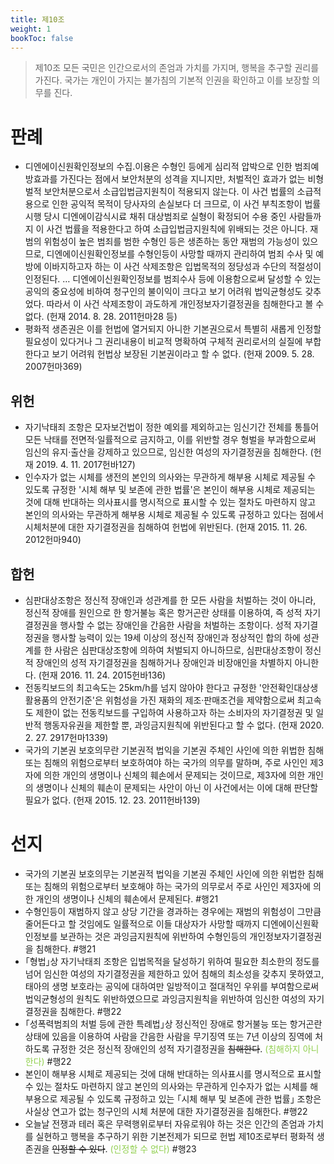 ```yaml
---
title: 제10조
weight: 1
bookToc: false
---
```

> 제10조
> 모든 국민은 인간으로서의 존엄과 가치를 가지며, 행복을 추구할 권리를 가진다. 국가는 개인이 가지는 불가침의 기본적 인권을 확인하고 이를 보장할 의무를 진다.

# 판례
- 디엔에이신원확인정보의 수집․이용은 수형인 등에게 심리적 압박으로 인한 범죄예방효과를 가진다는 점에서 보안처분의 성격을 지니지만, 처벌적인 효과가 없는 비형벌적 보안처분으로서 소급입법금지원칙이 적용되지 않는다. 이 사건 법률의 소급적용으로 인한 공익적 목적이 당사자의 손실보다 더 크므로, 이 사건 부칙조항이 법률 시행 당시 디엔에이감식시료 채취 대상범죄로 실형이 확정되어 수용 중인 사람들까지 이 사건 법률을 적용한다고 하여 소급입법금지원칙에 위배되는 것은 아니다. 
  재범의 위험성이 높은 범죄를 범한 수형인 등은 생존하는 동안 재범의 가능성이 있으므로, 디엔에이신원확인정보를 수형인등이 사망할 때까지 관리하여 범죄 수사 및 예방에 이바지하고자 하는 이 사건 삭제조항은 입법목적의 정당성과 수단의 적절성이 인정된다. … 디엔에이신원확인정보를 범죄수사 등에 이용함으로써 달성할 수 있는 공익의 중요성에 비하여 청구인의 불이익이 크다고 보기 어려워 법익균형성도 갖추었다. 따라서 이 사건 삭제조항이 과도하게 개인정보자기결정권을 침해한다고 볼 수 없다. (헌재 2014. 8. 28. 2011헌마28 등)
- 평화적 생존권은 이를 헌법에 열거되지 아니한 기본권으로서 특별히 새롭게 인정할 필요성이 있다거나 그 권리내용이 비교적 명확하여 구체적 권리로서의 실질에 부합한다고 보기 어려워 헌법상 보장된 기본권이라고 할 수 없다. (헌재 2009. 5. 28. 2007헌마369)
## 위헌
- 자기낙태죄 조항은 모자보건법이 정한 예외를 제외하고는 임신기간 전체를 통틀어 모든 낙태를 전면적·일률적으로 금지하고, 이를 위반할 경우 형벌을 부과함으로써 임신의 유지·출산을 강제하고 있으므로, 임신한 여성의 자기결정권을 침해한다. (헌재 2019. 4. 11. 2017헌바127)
- 인수자가 없는 시체를 생전의 본인의 의사와는 무관하게 해부용 시체로 제공될 수 있도록 규정한 '시체 해부 및 보존에 관한 법률'은 본인이 해부용 시체로 제공되는 것에 대해 반대하는 의사표시를 명시적으로 표시할 수 있는 절차도 마련하지 않고 본인의 의사와는 무관하게 해부용 시체로 제공될 수 있도록 규정하고 있다는 점에서 시체처분에 대한 자기결정권을 침해하여 헌법에 위반된다. (헌재 2015. 11. 26. 2012헌마940)
## 합헌
- 심판대상조항은 정신적 장애인과 성관계를 한 모든 사람을 처벌하는 것이 아니라, 정신적 장애를 원인으로 한 항거불능 혹은 항거곤란 상태를 이용하여, 즉 성적 자기결정권을 행사할 수 없는 장애인을 간음한 사람을 처벌하는 조항이다. 성적 자기결정권을 행사할 능력이 있는 19세 이상의 정신적 장애인과 정상적인 합의 하에 성관계를 한 사람은 심판대상조항에 의하여 처벌되지 아니하므로, 심판대상조항이 정신적 장애인의 성적 자기결정권을 침해하거나 장애인과 비장애인을 차별하지 아니한다. (헌재 2016. 11. 24. 2015헌바136)
- 전동킥보드의 최고속도는 25km/h를 넘지 않아야 한다고 규정한 '안전확인대상생활용품의 안전기준'은 위험성을 가진 재화의 제조·판매조건을 제약함으로써 최고속도 제한이 없는 전동킥보드를 구입하여 사용하고자 하는 소비자의 자기결정권 및 일반적 행동자유권을 제한할 뿐, 과잉금지원칙에 위반된다고 할 수 없다. (헌재 2020. 2. 27. 2917헌마1339)
- 국가의 기본권 보호의무란 기본권적 법익을 기본권 주체인 사인에 의한 위법한 침해 또는 침해의 위험으로부터 보호하여야 하는 국가의 의무를 말하며, 주로 사인인 제3자에 의한 개인의 생명이나 신체의 훼손에서 문제되는 것이므로, 제3자에 의한 개인의 생명이나 신체의 훼손이 문제되는 사안이 아닌 이 사건에서는 이에 대해 판단할 필요가 없다. (헌재 2015. 12. 23. 2011헌바139)
# 선지
- 국가의 기본권 보호의무는 기본권적 법익을 기본권 주체인 사인에 의한 위법한 침해 또는 침해의 위험으로부터 보호해야 하는 국가의 의무로서 주로 사인인 제3자에 의한 개인의 생명이나 신체의 훼손에서 문제된다. #행21
- 수형인등이 재범하지 않고 상당 기간을 경과하는 경우에는 재범의 위험성이 그만큼 줄어든다고 할 것임에도 일률적으로 이들 대상자가 사망할 때까지 디엔에이신원확인정보를 보관하는 것은 과잉금지원칙에 위반하여 수형인등의 개인정보자기결정권을 침해한다. #행21
- ｢형법｣상 자기낙태죄 조항은 입법목적을 달성하기 위하여 필요한 최소한의 정도를 넘어 임신한 여성의 자기결정권을 제한하고 있어 침해의 최소성을 갖추지 못하였고, 태아의 생명 보호라는 공익에 대하여만 일방적이고 절대적인 우위를 부여함으로써 법익균형성의 원칙도 위반하였으므로 과잉금지원칙을 위반하여 임신한 여성의 자기결정권을 침해한다. #행22
- ｢성폭력범죄의 처벌 등에 관한 특례법｣상 정신적인 장애로 항거불능 또는 항거곤란 상태에 있음을 이용하여 사람을 간음한 사람을 무기징역 또는 7년 이상의 징역에 처하도록 규정한 것은 정신적 장애인의 성적 자기결정권을 ~~침해한다~~. <font color="#92d050">(침해하지 아니한다)</font> #행22
- 본인이 해부용 시체로 제공되는 것에 대해 반대하는 의사표시를 명시적으로 표시할 수 있는 절차도 마련하지 않고 본인의 의사와는 무관하게 인수자가 없는 시체를 해부용으로 제공될 수 있도록 규정하고 있는 ｢시체 해부 및 보존에 관한 법률｣ 조항은 사실상 연고가 없는 청구인의 시체 처분에 대한 자기결정권을 침해한다. #행22
- 오늘날 전쟁과 테러 혹은 무력행위로부터 자유로워야 하는 것은 인간의 존엄과 가치를 실현하고 행복을 추구하기 위한 기본전제가 되므로 헌법 제10조로부터 평화적 생존권을 ~~인정할 수 있다~~. <font color="#92d050">(인정할 수 없다)</font> #행23 